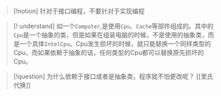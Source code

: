 
> [!notion]
> 针对于接口编程，不要针对于实现编程



>[! understand]
如一个`Computer`,是使用`Cpu`、`Cache`等部件组成的。其中的`Cpu`是一个抽象的类，但是如果在组装电脑的时候，不是使用的抽象类，而是一个具体`IntelCpu`。Cpu发生损坏的时候，就只能替换一个同样类型的Cpu，而如果依赖于抽象的话，任何类型的Cpu都可以替换原先损坏的Cpu。



> [!question] 
> 为什么依赖于接口或者是抽象类，程序就不怕更改呢？
> [[里氏代换]]



